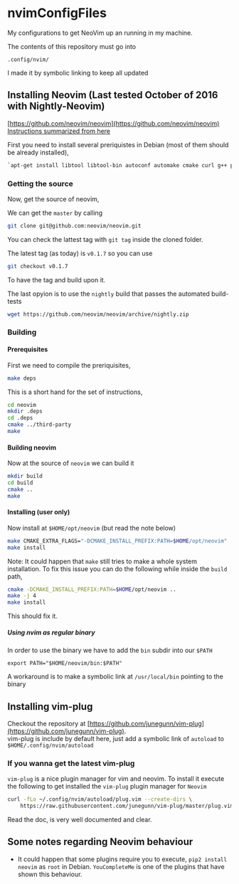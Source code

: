 # nvimConfigFiles
My configurations to get NeoVim up an running in my machine.   

The contents of this repository must go into

`.config/nvim/`

I made it by symbolic linking to keep all updated

## Installing Neovim (Last tested October of 2016 with Nightly-Neovim)
[https://github.com/neovim/neovim](https://github.com/neovim/neovim)
[Instructions summarized from here](https://github.com/neovim/neovim/wiki/Building-Neovim#build-prerequisites)

First you need to install several preriquistes in Debian (most of them should be already installed),   

```sh
`apt-get install libtool libtool-bin autoconf automake cmake curl g++ pkg-config unzip
```



### Getting the source
Now, get the source of neovim,   

We can get the `master` by calling 

```sh
git clone git@github.com:neovim/neovim.git
```

You can check the lattest tag with `git tag` inside the cloned folder.

The latest tag (as today) is `v0.1.7` so you can use

```sh
git checkout v0.1.7
```
To have the tag and build upon it.   

The last opyion is to use the `nightly` build that passes the automated build-tests

```sh
wget https://github.com/neovim/neovim/archive/nightly.zip
```

### Building

#### Prerequisites
First we need to compile the preriquisites,  

```sh
make deps 
```

This is a short hand for the set of instructions,

```sh
cd neovim   
mkdir .deps   
cd .deps   
cmake ../third-party   
make   
```


#### Building neovim
Now at the source of `neovim` we can build it

```sh
mkdir build   
cd build   
cmake ..   
make    
```

#### Installing (user only)

Now install at `$HOME/opt/neovim` (but read the note below)

```sh
make CMAKE_EXTRA_FLAGS="-DCMAKE_INSTALL_PREFIX:PATH=$HOME/opt/neovim"   
make install  
```
Note: It could happen that `make` still tries to make a whole system installation.
To fix this issue you can do the following while inside the `build` path,   

```sh
cmake -DCMAKE_INSTALL_PREFIX:PATH=$HOME/opt/neovim ..   
make -j 4   
make install     
```
This should fix it.

##### Using nvim as regular binary

In order to use the binary we have to add the `bin` subdir into our `$PATH`   

`export PATH="$HOME/neovim/bin:$PATH"`   

A workaround is to make a symbolic link at `/usr/local/bin` pointing to the binary


## Installing vim-plug

Checkout the repository at [https://github.com/junegunn/vim-plug](https://github.com/junegunn/vim-plug).   
vim-plug is include by default here, just add a symbolic link of `autoload` to `$HOME/.config/nvim/autoload`   

### If you wanna get the latest vim-plug
`vim-plug` is a nice plugin manager for vim and neovim. To install it execute the following to get installed the `vim-plug` plugin manager for `Neovim`

```sh
curl -fLo ~/.config/nvim/autoload/plug.vim --create-dirs \
    https://raw.githubusercontent.com/junegunn/vim-plug/master/plug.vim
```

Read the doc, is very well documented and clear.

## Some notes regarding Neovim behaviour

 * It could happen that some plugins require you to execute, `pip2 install neovim` as `root` in Debian. `YouCompleteMe` is one of the plugins that have shown this behaviour.

